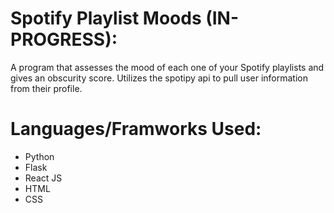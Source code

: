 # Spotify Playlist Moods (IN-PROGRESS):
A program that assesses the mood of each one of your Spotify playlists and gives an obscurity score. Utilizes the spotipy api to pull user information from their profile.

# Languages/Framworks Used:
- Python
- Flask
- React JS
- HTML
- CSS
